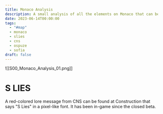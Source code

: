 ```yaml
---
title: Monaco Analysis
description: A small analysis of all the elements on Monaco that can be related to lore.
date: 2023-06-14T00:00:00
tags:
  - "#map"
  - monaco
  - slies
  - cns
  - ospuze
  - sofia
draft: false
---
```

![[S00_Monaco_Analysis_01.png]]

# S LIES

A red-colored lore message from CNS can be found at Construction that says "S Lies" in a pixel-like font. It has been in-game since the closed beta.